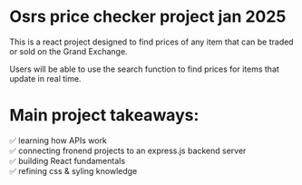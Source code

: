 # Osrs price checker project jan 2025

This is a react project designed to find prices of any item that can be traded or sold on the Grand Exchange.

Users will be able to use the search function to find prices for items that update in real time.

# Main project takeaways:
  ✅ learning how APIs work  
  ✅ connecting fronend projects to an express.js backend server  
  ✅ building React fundamentals  
  ✅ refining css & syling knowledge  
